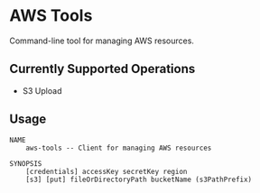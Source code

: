 AWS Tools
=========

Command-line tool for managing AWS resources.

## Currently Supported Operations
- S3 Upload

## Usage
```
NAME
    aws-tools -- Client for managing AWS resources
    
SYNOPSIS
    [credentials] accessKey secretKey region
    [s3] [put] fileOrDirectoryPath bucketName (s3PathPrefix)
```
